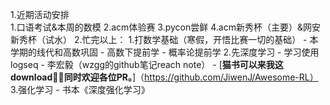 1.近期活动安排    
    1.口语考试&本周的数模
    2.acm体验赛
    3.pycon尝鲜
    4.acm新秀杯（主要）&网安新秀杯（试水）
2.忙完以上：
    1.打数学基础（寒假，开悟比赛一切的基础）
         - 本学期的线代和高数巩固
         - 高数下提前学
         - 概率论提前学
    2.先深度学习
         - 学习使用logseq
         - 李宏毅（wzgg的github笔记reach note）
         - [**猫书可以来我这download ，同时欢迎各位PR。**]（https://github.com/JiwenJ/Awesome-RL）
    3.强化学习
         - 书本《深度强化学习》